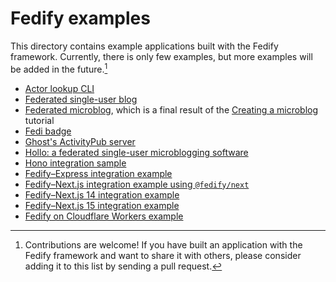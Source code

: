 Fedify examples
===============

This directory contains example applications built with the Fedify framework.
Currently, there is only few examples, but more examples will be
added in the future.[^1]

  -  [Actor lookup CLI](./actor-lookup-cli/)
  -  [Federated single-user blog](./blog/)
  -  [Federated microblog](https://github.com/fedify-dev/microblog), which is
     a final result of
     the [Creating a microblog](https://fedify.dev/tutorial/microblog) tutorial
  -  [Fedi badge](https://github.com/dahlia/fedi-badge)
  -  [Ghost's ActivityPub server](https://github.com/TryGhost/ActivityPub)
  -  [Hollo: a federated single-user microblogging
     software](https://github.com/fedify-dev/hollo)
  -  [Hono integration sample](./hono-sample/)
  -  [Fedify–Express integration example](./express/)
  -  [Fedify–Next.js integration example using `@fedify/next`](./next-integration/)
  -  [Fedify–Next.js 14 integration example](./next14-app-router/)
  -  [Fedify–Next.js 15 integration example](./next15-app-router/)
  -  [Fedify on Cloudflare Workers example](./cloudflare-workers/)

[^1]: Contributions are welcome!  If you have built an application with the
      Fedify framework and want to share it with others, please consider adding
      it to this list by sending a pull request.
